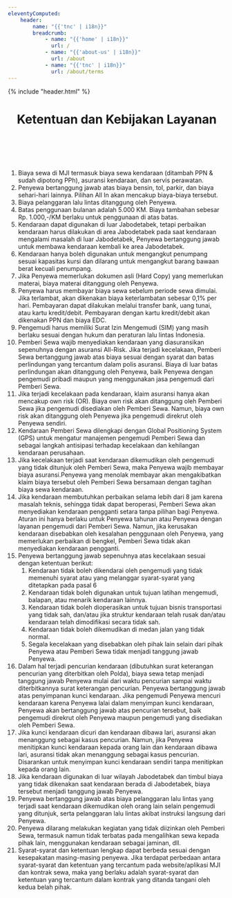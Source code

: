 ```yaml
---
eleventyComputed:
    header:
        name: "{{'tnc' | i18n}}"
        breadcrumb:
            - name: "{{'home' | i18n}}"
              url: /
            - name: "{{'about-us' | i18n}}"
              url: /about
            - name: "{{'tnc' | i18n}}"
              url: /about/terms
---
```

{% include "header.html" %} 

<h1 style='text-align: center; padding-bottom: 2vh;'>Ketentuan dan Kebijakan Layanan</h1>

1. Biaya sewa di MJI termasuk biaya sewa kendaraan (ditambah PPN & sudah dipotong PPh), asuransi kendaraan, dan servis perawatan.
2. Penyewa bertanggung jawab atas biaya bensin, tol, parkir, dan biaya sehari-hari lainnya. Pilihan All In akan mencakup biaya-biaya tersebut.
3. Biaya pelanggaran lalu lintas ditanggung oleh Penyewa.
4. Batas penggunaan bulanan adalah 5.000 KM. Biaya tambahan sebesar Rp. 1.000,-/KM berlaku untuk penggunaan di atas batas.
5. Kendaraan dapat digunakan di luar Jabodetabek, tetapi perbaikan kendaraan harus dilakukan di area Jabodetabek pada saat kendaraan mengalami masalah di luar Jabodetabek, Penyewa bertanggung jawab untuk membawa kendaraan kembali ke area Jabodetabek.
6. Kendaraan hanya boleh digunakan untuk mengangkut penumpang sesuai kapasitas kursi dan dilarang untuk mengangkut barang bawaan berat kecuali penumpang.
7. Jika Penyewa memerlukan dokumen asli (Hard Copy) yang memerlukan materai, biaya materai ditanggung oleh Penyewa.
8. Penyewa harus membayar biaya sewa sebelum periode sewa dimulai. Jika terlambat, akan dikenakan biaya keterlambatan sebesar 0,1% per hari. Pembayaran dapat dilakukan melalui transfer bank, uang tunai, atau kartu kredit/debit. Pembayaran dengan kartu kredit/debit akan dikenakan PPN dan biaya EDC.
9. Pengemudi harus memiliki Surat Izin Mengemudi (SIM) yang masih berlaku sesuai dengan hukum dan peraturan lalu lintas Indonesia.
10. Pemberi Sewa wajib menyediakan kendaraan yang diasuransikan sepenuhnya dengan asuransi All-Risk. Jika terjadi kecelakaan, Pemberi Sewa bertanggung jawab atas biaya sesuai dengan syarat dan batas perlindungan yang tercantum dalam polis asuransi. Biaya di luar batas perlindungan akan ditanggung oleh Penyewa, baik Penyewa dengan pengemudi pribadi maupun yang menggunakan jasa pengemudi dari Pemberi Sewa.
11. Jika terjadi kecelakaan pada kendaraan, klaim asuransi hanya akan mencakup own risk (OR). Biaya own risk akan ditanggung oleh Pemberi Sewa jika pengemudi disediakan oleh Pemberi Sewa. Namun, biaya own risk akan ditanggung oleh Penyewa jika pengemudi direkrut oleh Penyewa sendiri.
12. Kendaraan Pemberi Sewa dilengkapi dengan Global Positioning System (GPS) untuk mengatur manajemen pengemudi Pemberi Sewa dan sebagai langkah antisipasi terhadap kecelakaan dan kehilangan kendaraan perusahaan.
13. Jika kecelakaan terjadi saat kendaraan dikemudikan oleh pengemudi yang tidak ditunjuk oleh Pemberi Sewa, maka Penyewa wajib membayar biaya asuransi.Penyewa yang menolak membayar akan mengakibatkan klaim biaya tersebut oleh Pemberi Sewa bersamaan dengan tagihan biaya sewa kendaraan.
14. Jika kendaraan membutuhkan perbaikan selama lebih dari 8 jam karena masalah teknis, sehingga tidak dapat beroperasi, Pemberi Sewa akan menyediakan kendaraan pengganti setara tanpa pilihan bagi Penyewa. Aturan ini hanya berlaku untuk Penyewa tahunan atau Penyewa dengan layanan pengemudi dari Pemberi Sewa. Namun, jika kerusakan kendaraan disebabkan oleh kesalahan penggunaan oleh Penyewa, yang memerlukan perbaikan di bengkel, Pemberi Sewa tidak akan menyediakan kendaraan pengganti.
15. Penyewa bertanggung jawab sepenuhnya atas kecelakaan sesuai dengan ketentuan berikut:
    1. Kendaraan tidak boleh dikendarai oleh pengemudi yang tidak memenuhi syarat atau yang melanggar syarat-syarat yang ditetapkan pada pasal 6
	  2. Kendaraan tidak boleh digunakan untuk tujuan latihan mengemudi, balapan, atau menarik kendaraan lainnya.
	  3. Kendaraan tidak boleh dioperasikan untuk tujuan bisnis transportasi yang tidak sah, dan/atau jika struktur kendaraan telah rusak dan/atau kendaraan telah dimodifikasi secara tidak sah.
	  4. Kendaraan tidak boleh dikemudikan di medan jalan yang tidak normal.
	  5. Segala kecelakaan yang disebabkan oleh pihak lain selain dari pihak Penyewa atau Pemberi Sewa tidak menjadi tanggung jawab Penyewa.
16. Dalam hal terjadi pencurian kendaraan (dibutuhkan surat keterangan pencurian yang diterbitkan oleh Polda), biaya sewa tetap menjadi tanggung jawab Penyewa mulai dari waktu pencurian sampai waktu diterbitkannya surat keterangan pencurian. Penyewa bertanggung jawab atas penyimpanan kunci kendaraan. Jika pengemudi Penyewa mencuri kendaraan karena Penyewa lalai dalam menyimpan kunci kendaraan, Penyewa akan bertanggung jawab atas pencurian tersebut, baik pengemudi direkrut oleh Penyewa maupun pengemudi yang disediakan oleh Pemberi Sewa.
17. Jika kunci kendaraan dicuri dan kendaraan dibawa lari, asuransi akan menanggung sebagai kasus pencurian. Namun, jika Penyewa menitipkan kunci kendaraan kepada orang lain dan kendaraan dibawa lari, asuransi tidak akan menanggung sebagai kasus pencurian. Disarankan untuk menyimpan kunci kendaraan sendiri tanpa menitipkan kepada orang lain.
18. Jika kendaraan digunakan di luar wilayah Jabodetabek dan timbul biaya yang tidak dikenakan saat kendaraan berada di Jabodetabek, biaya tersebut menjadi tanggung jawab Penyewa.
19. Penyewa bertanggung jawab atas biaya pelanggaran lalu lintas yang terjadi saat kendaraan dikemudikan oleh orang lain selain pengemudi yang ditunjuk, serta pelanggaran lalu lintas akibat instruksi langsung dari Penyewa.
20. Penyewa dilarang melakukan kegiatan yang tidak diizinkan oleh Pemberi Sewa, termasuk namun tidak terbatas pada mengalihkan sewa kepada pihak lain, menggunakan kendaraan sebagai jaminan, dll.
21. Syarat-syarat dan ketentuan lengkap dapat berbeda sesuai dengan kesepakatan masing-masing penyewa. Jika terdapat perbedaan antara syarat-syarat dan ketentuan yang tercantum pada website/aplikasi MJI dan kontrak sewa, maka yang berlaku adalah syarat-syarat dan ketentuan yang tercantum dalam kontrak yang ditanda tangani oleh kedua belah pihak.
